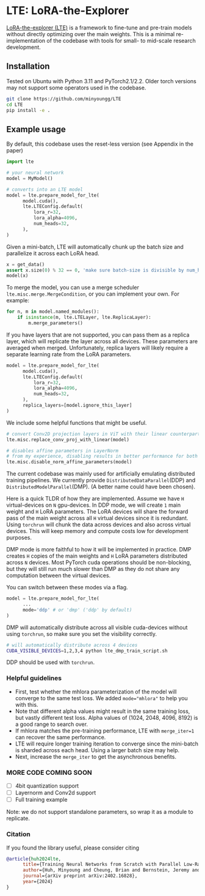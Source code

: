 # LTE: LoRA-the-Explorer

<a href="https://minyoungg.github.io/lte/">LoRA-the-explorer (LTE)</a> is a framework to fine-tune and pre-train models without directly optimizing over the main weights.
This is a minimal re-implementation of the codebase with tools for small- to mid-scale research development.


## Installation
Tested on Ubuntu with Python 3.11 and PyTorch2.1/2.2. Older torch versions may not support some operators used in the codebase.

```bash
git clone https://github.com/minyoungg/LTE
cd LTE
pip install -e .
```

## Example usage
By default, this codebase uses the reset-less version (see Appendix in the paper)

```python
import lte

# your neural network
model = MyModel()

# converts into an LTE model
model = lte.prepare_model_for_lte(
      model.cuda(),
      lte.LTEConfig.default(
          lora_r=32,
          lora_alpha=4096,
          num_heads=32,
      ),
)
```

Given a mini-batch, LTE will automatically chunk up the batch size and parallelize it across each LoRA head.

```python
x = get_data()
assert x.size(0) % 32 == 0, 'make sure batch-size is divisible by num_heads'
model(x)
```

To merge the model, you can use a merge scheduler `lte.misc.merge.MergeCondition`, or you can implement your own. For example:

```python
for n, m in model.named_modules():
    if isinstance(m, lte.LTELayer, lte.ReplicaLayer):
        m.merge_parameters()
```

If you have layers that are not supported, you can pass them as a replica layer, which will replicate the layer across all devices. These parameters are averaged when merged. Unfortunately, replica layers will likely require a separate learning rate from the LoRA parameters.

```python
model = lte.prepare_model_for_lte(
      model.cuda(),
      lte.LTEConfig.default(
          lora_r=32,
          lora_alpha=4096,
          num_heads=32,
      ),
      replica_layers=[model.ignore_this_layer]
)
```

We include some helpful functions that might be useful.

```python
# convert Conv2D projection layers in ViT with their linear counterparts
lte.misc.replace_conv_proj_with_linear(model)

# disables affine parameters in LayerNorm
# from my experience, disabling results in better performance for both LTE and standard training
lte.misc.disable_norm_affine_parameters(model)
```

The current codebase was mainly used for artificially emulating distributed training pipelines.
We currently provide `DistributedDataParallel`(DDP) and `DistributedModelParallel`(DMP). (A better name could have been chosen).

Here is a quick TLDR of how they are implemented.
Assume we have `H` virtual-devices on `N` gpu-devices. In DDP mode, we will create `1` main weight and `H` LoRA parameters. 
The LoRA devices will share the forward pass of the main weight across all `H` virtual devices since it is redundant.
Using `torchrun` will chunk the data across devices and also across virtual devices.
This will keep memory and compute costs low for development purposes. 

DMP mode is more faithful to how it will be implemented in practice. DMP creates `H` copies of the main weights and `H` LoRA parameters distributed across `N` devices.
Most PyTorch cuda operations should be non-blocking, but they will still run much slower than DMP as they do not share any computation between the virtual devices.

You can switch between these modes via a flag.
```python
model = lte.prepare_model_for_lte(
      ...
      mode='ddp' # or 'dmp' ('ddp' by default)
)
```

DMP will automatically distribute across all visible cuda-devices without using `torchrun`, so make sure you set the visibility correctly.
```bash
# will automatically distribute across 4 devices
CUDA_VISIBLE_DEVICES=1,2,3,4 python lte_dmp_train_script.sh
```

DDP should be used with `torchrun`.  

### Helpful guidelines
- First, test whether the mhlora parameterization of the model will converge to the same test loss. We added `mode="mhlora"` to help you with this.
- Note that different alpha values might result in the same training loss, but vastly different test loss. Alpha values of (1024, 2048, 4096, 8192) is a good range to search over.
- If mhlora matches the pre-training performance, LTE with `merge_iter=1` can recover the same performance. 
- LTE will require longer training iteration to converge since the mini-batch is sharded across each head. Using a larger batch size may help.
- Next, increase the `merge_iter` to get the asynchronous benefits.


### MORE CODE COMING SOON 
- [ ] 4bit quantization support
- [ ] Layernorm and Conv2d support
- [ ] Full training example

Note: we do not support standalone parameters, so wrap it as a module to replicate.

### Citation
If you found the library useful, please consider citing
```bibtex
@article{huh2024lte,
      title={Training Neural Networks from Scratch with Parallel Low-Rank Adapters},
      author={Huh, Minyoung and Cheung, Brian and Bernstein, Jeremy and Isola, Phillip and Agrawal, Pulkit},
      journal={arXiv preprint arXiv:2402.16828},
      year={2024}
}
```

